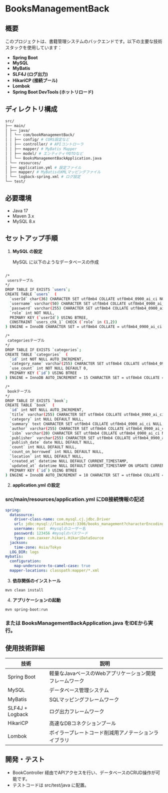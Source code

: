 # BooksManagementBack

## 概要

このプロジェクトは、書籍管理システムのバックエンドです。以下の主要な技術スタックを使用しています：

- **Spring Boot**
- **MySQL**
- **MyBatis**
- **SLF4J (ログ出力)**
- **HikariCP (接続プール)**
- **Lombok**
- **Spring Boot DevTools (ホットリロード)**

## ディレクトリ構成

```bash
src/
├── main/
│ ├── java/
│ │ └── com/bookManagementBack/
│ │ ├── config/ # CORS設定など
│ │ ├── controller/ # APIコントローラ
│ │ ├── mapper/ # MyBatis Mapper
│ │ ├── model/ # エンティティやDTOなど
│ │ └── BooksManagementBackApplication.java
│ └── resources/
│ ├── application.yml # 設定ファイル
│ ├── mapper/ # MyBatisのXMLマッピングファイル
│ └── logback-spring.xml # ログ設定
└── test/
```

## 必要環境

- Java 17
- Maven 3.x
- MySQL 8.x

## セットアップ手順

1. **MySQL の設定**

   MySQL に以下のようなデータベースの作成
   
```bash

/*
 usersテーブル
*/ 
DROP TABLE IF EXISTS `users`;
CREATE TABLE `users`  (
  `userId` char(36) CHARACTER SET utf8mb4 COLLATE utf8mb4_0900_ai_ci NOT NULL DEFAULT (uuid()),
  `username` varchar(50) CHARACTER SET utf8mb4 COLLATE utf8mb4_0900_ai_ci NOT NULL,
  `password` varchar(255) CHARACTER SET utf8mb4 COLLATE utf8mb4_0900_ai_ci NOT NULL,
  `role` int NOT NULL,
  PRIMARY KEY (`userId`) USING BTREE,
  CONSTRAINT `users_chk_1` CHECK (`role` in (1,2))
) ENGINE = InnoDB CHARACTER SET = utf8mb4 COLLATE = utf8mb4_0900_ai_ci ROW_FORMAT = Dynamic;

/*
 categoriesテーブル
*/
DROP TABLE IF EXISTS `categories`;
CREATE TABLE `categories`  (
  `id` int NOT NULL AUTO_INCREMENT,
  `category_name` varchar(255) CHARACTER SET utf8mb4 COLLATE utf8mb4_0900_ai_ci NOT NULL,
  `use_count` int NOT NULL DEFAULT 0,
  PRIMARY KEY (`id`) USING BTREE
) ENGINE = InnoDB AUTO_INCREMENT = 15 CHARACTER SET = utf8mb4 COLLATE = utf8mb4_0900_ai_ci ROW_FORMAT = Dynamic;

/*
 bookテーブル
*/
DROP TABLE IF EXISTS `book`;
CREATE TABLE `book`  (
  `id` int NOT NULL AUTO_INCREMENT,
  `title` varchar(255) CHARACTER SET utf8mb4 COLLATE utf8mb4_0900_ai_ci NOT NULL,
  `category` int NULL DEFAULT NULL,
  `summary` text CHARACTER SET utf8mb4 COLLATE utf8mb4_0900_ai_ci NULL,
  `author` varchar(255) CHARACTER SET utf8mb4 COLLATE utf8mb4_0900_ai_ci NULL DEFAULT NULL,
  `isbn` varchar(20) CHARACTER SET utf8mb4 COLLATE utf8mb4_0900_ai_ci NULL DEFAULT NULL,
  `publisher` varchar(255) CHARACTER SET utf8mb4 COLLATE utf8mb4_0900_ai_ci NULL DEFAULT NULL,
  `publish_date` date NULL DEFAULT NULL,
  `count` int NULL DEFAULT NULL,
  `count_on_borrowed` int NULL DEFAULT NULL,
  `location` int NULL DEFAULT NULL,
  `created_at` datetime NULL DEFAULT CURRENT_TIMESTAMP,
  `updated_at` datetime NULL DEFAULT CURRENT_TIMESTAMP ON UPDATE CURRENT_TIMESTAMP,
  PRIMARY KEY (`id`) USING BTREE
) ENGINE = InnoDB AUTO_INCREMENT = 18 CHARACTER SET = utf8mb4 COLLATE = utf8mb4_0900_ai_ci ROW_FORMAT = Dynamic;
```

2. **application.yml の設定**
### src/main/resources/application.yml にDB接続情報の記述

```yml
spring:
  datasource: 
    driver-class-name: com.mysql.cj.jdbc.Driver
    url: jdbc:mysql://localhost:3306/books_management?characterEncoding=utf-8&useSSL=false&useUnicode=true
    username: root  #mysqlのユーザー名
    password: 123456 #mysqlのパスワード
    type: com.zaxxer.hikari.HikariDataSource
  jackson:
    time-zone: Asia/Tokyo
  LOG_DIR: logs
mybatis:
  configuration:
    map-underscore-to-camel-case: true
  mapper-locations: classpath:mapper/*.xml

```

3. **依存関係のインストール**

```bath
mvn clean install

```

4. **アプリケーションの起動**

```bath
mvn spring-boot:run

```
### または BooksManagementBackApplication.java をIDEから実行。

## 使用技術詳細

| 技術              | 説明                                               |
|-------------------|----------------------------------------------------|
| Spring Boot       | 軽量なJavaベースのWebアプリケーション開発フレームワーク |
| MySQL             | データベース管理システム                            |
| MyBatis           | SQLマッピングフレームワーク                         |
| SLF4J + Logback   | ログ出力フレームワーク                              |
| HikariCP          | 高速なDBコネクションプール                          |
| Lombok            | ボイラープレートコード削減用アノテーションライブラリ    |


## 開発・テスト
- BookController 経由でAPIアクセスを行い、データベースのCRUD操作が可能です。
- テストコードは src/test/java に配置。




